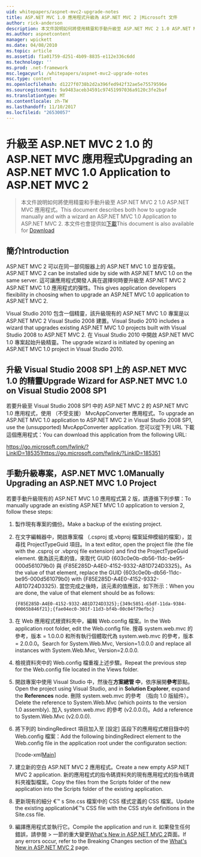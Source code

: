 ```yaml
---
uid: whitepapers/aspnet-mvc2-upgrade-notes
title: ASP.NET MVC 1.0 應用程式升級為 ASP.NET MVC 2 |Microsoft 文件
author: rick-anderson
description: 本文件說明如何將使用精靈和手動升級至 ASP.NET MVC 2 1.0 ASP.NET MVC 應用程式。 本文件也適用於 d...
ms.author: aspnetcontent
manager: wpickett
ms.date: 04/08/2010
ms.topic: article
ms.assetid: f1a01759-d251-4b09-8835-e112e336c6dd
ms.technology: ''
ms.prod: .net-framework
msc.legacyurl: /whitepapers/aspnet-mvc2-upgrade-notes
msc.type: content
ms.openlocfilehash: d1227f0738b2d2a396fed942f32ae5e75579596e
ms.sourcegitcommit: 9a9483aceb34591c97451997036a9120c3fe2baf
ms.translationtype: MT
ms.contentlocale: zh-TW
ms.lasthandoff: 11/10/2017
ms.locfileid: "26530057"
---
```

<a name="upgrading-an-aspnet-mvc-10-application-to-aspnet-mvc-2"></a><span data-ttu-id="55742-104">升級至 ASP.NET MVC 2 1.0 的 ASP.NET MVC 應用程式</span><span class="sxs-lookup"><span data-stu-id="55742-104">Upgrading an ASP.NET MVC 1.0 Application to ASP.NET MVC 2</span></span>
====================
> <span data-ttu-id="55742-105">本文件說明如何將使用精靈和手動升級至 ASP.NET MVC 2 1.0 ASP.NET MVC 應用程式。</span><span class="sxs-lookup"><span data-stu-id="55742-105">This document describes both how to upgrade manually and with a wizard an ASP.NET MVC 1.0 Application to ASP.NET MVC 2.</span></span> <span data-ttu-id="55742-106">本文件也會提供如[下載](https://download.microsoft.com/download/F/1/6/F16F9AF9-8EF4-4845-BC97-639791D5699C/MVC2-Upgrade-Notes.pdf)</span><span class="sxs-lookup"><span data-stu-id="55742-106">This document is also available for [Download](https://download.microsoft.com/download/F/1/6/F16F9AF9-8EF4-4845-BC97-639791D5699C/MVC2-Upgrade-Notes.pdf)</span></span>


## <a name="introduction"></a><span data-ttu-id="55742-107">簡介</span><span class="sxs-lookup"><span data-stu-id="55742-107">Introduction</span></span>

<span data-ttu-id="55742-108">ASP.NET MVC 2 可以在同一部伺服器上的 ASP.NET MVC 1.0 並存安裝。</span><span class="sxs-lookup"><span data-stu-id="55742-108">ASP.NET MVC 2 can be installed side by side with ASP.NET MVC 1.0 on the same server.</span></span> <span data-ttu-id="55742-109">這可讓應用程式開發人員在選擇何時要升級至 ASP.NET MVC 2 ASP.NET MVC 1.0 應用程式的彈性。</span><span class="sxs-lookup"><span data-stu-id="55742-109">This gives application developers flexibility in choosing when to upgrade an ASP.NET MVC 1.0 application to ASP.NET MVC 2.</span></span>

<span data-ttu-id="55742-110">Visual Studio 2010 包含一個精靈，該升級現有的 ASP.NET MVC 1.0 專案是以 ASP.NET MVC 2 Visual Studio 2008 建置。</span><span class="sxs-lookup"><span data-stu-id="55742-110">Visual Studio 2010 includes a wizard that upgrades existing ASP.NET MVC 1.0 projects built with Visual Studio 2008 to ASP.NET MVC 2.</span></span> <span data-ttu-id="55742-111">在 Visual Studio 2010 中開啟 ASP.NET MVC 1.0 專案起始升級精靈。</span><span class="sxs-lookup"><span data-stu-id="55742-111">The upgrade wizard is initiated by opening an ASP.NET MVC 1.0 project in Visual Studio 2010.</span></span>

## <a name="upgrade-wizard-for-aspnet-mvc-10-on-visual-studio-2008-sp1"></a><span data-ttu-id="55742-112">升級 Visual Studio 2008 SP1 上的 ASP.NET MVC 1.0 的精靈</span><span class="sxs-lookup"><span data-stu-id="55742-112">Upgrade Wizard for ASP.NET MVC 1.0 on Visual Studio 2008 SP1</span></span>

<span data-ttu-id="55742-113">若要升級至 Visual Studio 2008 SP1 中的 ASP.NET MVC 2 的 ASP.NET MVC 1.0 應用程式，使用 （不受支援） MvcAppConverter 應用程式。</span><span class="sxs-lookup"><span data-stu-id="55742-113">To upgrade an ASP.NET MVC 1.0 application to ASP.NET MVC 2 in Visual Studio 2008 SP1, use the (unsupported) MvcAppConverter application.</span></span> <span data-ttu-id="55742-114">您可以從下列 URL 下載這個應用程式：</span><span class="sxs-lookup"><span data-stu-id="55742-114">You can download this application from the following URL:</span></span>

[<span data-ttu-id="55742-115">https://go.microsoft.com/fwlink/?LinkID=185351</span><span class="sxs-lookup"><span data-stu-id="55742-115">https://go.microsoft.com/fwlink/?LinkID=185351</span></span>](https://go.microsoft.com/fwlink/?LinkID=185351)

## <a name="manually-upgrading-an-aspnet-mvc-10-project"></a><span data-ttu-id="55742-116">手動升級專案，ASP.NET MVC 1.0</span><span class="sxs-lookup"><span data-stu-id="55742-116">Manually Upgrading an ASP.NET MVC 1.0 Project</span></span>

<span data-ttu-id="55742-117">若要手動升級現有的 ASP.NET MVC 1.0 應用程式第 2 版，請遵循下列步驟：</span><span class="sxs-lookup"><span data-stu-id="55742-117">To manually upgrade an existing ASP.NET MVC 1.0 application to version 2, follow these steps:</span></span>

1. <span data-ttu-id="55742-118">製作現有專案的備份。</span><span class="sxs-lookup"><span data-stu-id="55742-118">Make a backup of the existing project.</span></span>
2. <span data-ttu-id="55742-119">在文字編輯器中，開啟專案檔 （.csproj 或.vbproj 檔案延伸模組的檔案），並尋找 ProjectTypeGuid 項目。</span><span class="sxs-lookup"><span data-stu-id="55742-119">In a text editor, open the project file (the file with the .csproj or .vbproj file extension) and find the ProjectTypeGuid element.</span></span> <span data-ttu-id="55742-120">做為該元素的值，來取代 GUID {603c0e0b-db56-11dc-be95-000d561079b0} 與 {F85E285D-A4E0-4152-9332-AB1D724D3325}。</span><span class="sxs-lookup"><span data-stu-id="55742-120">As the value of that element, replace the GUID {603c0e0b-db56-11dc-be95-000d561079b0} with {F85E285D-A4E0-4152-9332-AB1D724D3325}.</span></span> <span data-ttu-id="55742-121">當您完成之後時，該元素的值應該，如下所示：</span><span class="sxs-lookup"><span data-stu-id="55742-121">When you are done, the value of that element should be as follows:</span></span> 

    `{F85E285D-A4E0-4152-9332-AB1D724D3325};{349c5851-65df-11da-9384-00065b846f21};{fae04ec0-301f-11d3-bf4b-00c04f79efbc}`
3. <span data-ttu-id="55742-122">在 Web 應用程式根資料夾中，編輯 Web.config 檔案。</span><span class="sxs-lookup"><span data-stu-id="55742-122">In the Web application root folder, edit the Web.config file.</span></span> <span data-ttu-id="55742-123">搜尋 system.web.mvc 的參考，版本 = 1.0.0.0 和所有執行個體取代為 system.web.mvc 的參考，版本 = 2.0.0.0。</span><span class="sxs-lookup"><span data-stu-id="55742-123">Search for System.Web.Mvc, Version=1.0.0.0 and replace all instances with System.Web.Mvc, Version=2.0.0.0.</span></span>
4. <span data-ttu-id="55742-124">檢視資料夾中的 Web.config 檔重複上述步驟。</span><span class="sxs-lookup"><span data-stu-id="55742-124">Repeat the previous step for the Web.config file located in the Views folder.</span></span>
5. <span data-ttu-id="55742-125">開啟專案中使用 Visual Studio 中，然後在**方案總管 中**，依序展開**參考**節點。</span><span class="sxs-lookup"><span data-stu-id="55742-125">Open the project using Visual Studio, and in **Solution Explorer**, expand the **References** node.</span></span> <span data-ttu-id="55742-126">刪除 system.web.mvc 的參考 （指向 1.0 版組件）。</span><span class="sxs-lookup"><span data-stu-id="55742-126">Delete the reference to System.Web.Mvc (which points to the version 1.0 assembly).</span></span> <span data-ttu-id="55742-127">加入 system.web.mvc 的參考 (v2.0.0.0)。</span><span class="sxs-lookup"><span data-stu-id="55742-127">Add a reference to System.Web.Mvc (v2.0.0.0).</span></span>
6. <span data-ttu-id="55742-128">將下列的 bindingRedirect 項目加入至 [設定] 區段下的應用程式根目錄中的 Web.config 檔案：</span><span class="sxs-lookup"><span data-stu-id="55742-128">Add the following bindingRedirect element to the Web.config file in the application root under the configuraton section:</span></span>   

    [!code-xml[Main](aspnet-mvc2-upgrade-notes/samples/sample1.xml)]
7. <span data-ttu-id="55742-129">建立新的空白 ASP.NET MVC 2 應用程式。</span><span class="sxs-lookup"><span data-stu-id="55742-129">Create a new empty ASP.NET MVC 2 application.</span></span> <span data-ttu-id="55742-130">新的應用程式的指令碼資料夾的現有應用程式的指令碼資料夾複製檔案。</span><span class="sxs-lookup"><span data-stu-id="55742-130">Copy the files from the Scripts folder of the new application into the Scripts folder of the existing application.</span></span>
8. <span data-ttu-id="55742-131">更新現有的細分 €™ s Site.css 檔案中的 CSS 樣式定義的 CSS 檔案。</span><span class="sxs-lookup"><span data-stu-id="55742-131">Update the existing applicationâ€™s CSS file with the CSS style definitions in the Site.css file.</span></span>
9. <span data-ttu-id="55742-132">編譯應用程式並執行它。</span><span class="sxs-lookup"><span data-stu-id="55742-132">Compile the application and run it.</span></span> <span data-ttu-id="55742-133">如果發生任何錯誤，請參閱 > 一節的重大變更[What's New in ASP.NET MVC 2](https://go.microsoft.com/fwlink/?LinkID=185038)頁面。</span><span class="sxs-lookup"><span data-stu-id="55742-133">If any errors occur, refer to the Breaking Changes section of the [What's New in ASP.NET MVC 2](https://go.microsoft.com/fwlink/?LinkID=185038) page.</span></span>

